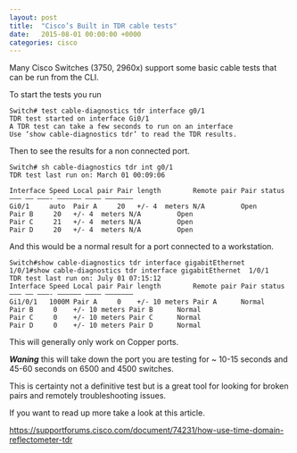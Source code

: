 ```yaml
---
layout: post
title:  "Cisco’s Built in TDR cable tests"
date:   2015-08-01 00:00:00 +0000
categories: cisco
---
```


Many Cisco Switches (3750, 2960x) support some basic cable tests that can be run from the CLI.

To start the tests you run
```
Switch# test cable-diagnostics tdr interface g0/1
TDR test started on interface Gi0/1
A TDR test can take a few seconds to run on an interface
Use ‘show cable-diagnostics tdr’ to read the TDR results.
```
Then to see the results for a non connected port.
```
Switch# sh cable-diagnostics tdr int g0/1
TDR test last run on: March 01 00:09:06

Interface Speed Local pair Pair length        Remote pair Pair status
——— —– ———- —————— ———– ——————–
Gi0/1     auto  Pair A     20   +/- 4  meters N/A         Open
Pair B     20   +/- 4  meters N/A         Open
Pair C     21   +/- 4  meters N/A         Open
Pair D     20   +/- 4  meters N/A         Open
```


And this would be a normal result for a port connected to a workstation.
```
Switch#show cable-diagnostics tdr interface gigabitEthernet  1/0/1#show cable-diagnostics tdr interface gigabitEthernet  1/0/1
TDR test last run on: July 01 07:15:12
Interface Speed Local pair Pair length        Remote pair Pair status
——— —– ———- —————— ———– ——————–
Gi1/0/1   1000M Pair A     0    +/- 10 meters Pair A      Normal
Pair B     0    +/- 10 meters Pair B      Normal
Pair C     0    +/- 10 meters Pair C      Normal
Pair D     0    +/- 10 meters Pair D      Normal
```

This will generally only work on Copper ports.

***Waning*** this will take down the port you are testing for ~ 10-15 seconds and 45-60 seconds on 6500 and 4500 switches.

This is certainty not a definitive test but is a great tool for looking for broken pairs and remotely troubleshooting issues.

If you want to read up more take a look at this article.

https://supportforums.cisco.com/document/74231/how-use-time-domain-reflectometer-tdr
